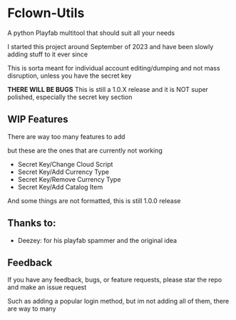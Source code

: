 
# Fclown-Utils

A python Playfab multitool that should suit all your needs

I started this project around September of 2023 and have been slowly adding stuff to it ever since

This is sorta meant for individual account editing/dumping and not mass disruption, unless you have the secret key

**THERE WILL BE BUGS** This is still a 1.0.X release and it is NOT super polished, especially the secret key section
## WIP Features

There are way too many features to add

but these are the ones that are currently not working

- Secret Key/Change Cloud Script
- Secret Key/Add Currency Type
- Secret Key/Remove Currency Type
- Secret Key/Add Catalog Item

And some things are not formatted, this is still 1.0.0 release
## Thanks to:

- Deezey: for his playfab spammer and the original idea


## Feedback

If you have any feedback, bugs, or feature requests, please star the repo and make an issue request 

Such as adding a popular login method, but im not adding all of them, there are way to many

